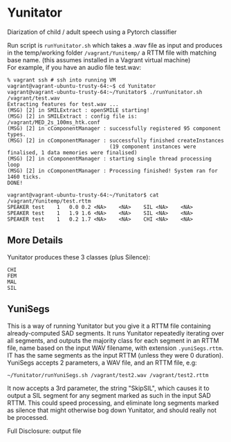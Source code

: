 # Yunitator
Diarization of child / adult speech using a Pytorch classifier

Run script is `runYunitator.sh` which takes a .wav file as input
and produces in the temp/working folder `/vagrant/Yunitemp/` a RTTM
file with matching base name. (this assumes installed in a Vagrant virtual machine)  
For example, if you have an audio file test.wav:
```
% vagrant ssh # ssh into running VM
vagrant@vagrant-ubuntu-trusty-64:~$ cd Yunitator 
vagrant@vagrant-ubuntu-trusty-64:~/Yunitator$ ./runYunitator.sh /vagrant/test.wav 
Extracting features for test.wav ...
(MSG) [2] in SMILExtract : openSMILE starting!
(MSG) [2] in SMILExtract : config file is: /vagrant/MED_2s_100ms_htk.conf
(MSG) [2] in cComponentManager : successfully registered 95 component types.
(MSG) [2] in cComponentManager : successfully finished createInstances
                                 (19 component instances were finalised, 1 data memories were finalised)
(MSG) [2] in cComponentManager : starting single thread processing loop
(MSG) [2] in cComponentManager : Processing finished! System ran for 1460 ticks.
DONE!

vagrant@vagrant-ubuntu-trusty-64:~/Yunitator$ cat /vagrant/Yunitemp/test.rttm
SPEAKER	test	1	0.0	0.2	<NA>	<NA>	SIL	<NA>	<NA>
SPEAKER	test	1	1.9	1.6	<NA>	<NA>	SIL	<NA>	<NA>
SPEAKER	test	1	0.2	1.7	<NA>	<NA>	CHI	<NA>	<NA>
```

## More Details
Yunitator produces these 3 classes (plus Silence):
```
CHI
FEM
MAL
SIL
```

## YuniSegs

This is a way of running Yunitator but you give it a RTTM file containing already-computed SAD segments. It runs Yunitator repeatedly iterating over all segments, and outputs the majority class for each segment in an RTTM file, name based on the input WAV filename, with extension `.yuniSegs.rttm`. IT has the same segments as the input RTTM (unless they were 0 duration).
YuniSegs accepts 2 parameters, a WAV file, and an RTTM file, e.g:
```
~/Yunitator/runYuniSegs.sh /vagrant/test2.wav /vagrant/test2.rttm
```
It now accepts a 3rd parameter, the string "SkipSIL", which causes it to output a SIL segment for any segment marked as such in the input SAD RTTM. This could speed processing, and eliminate long segments marked as silence that might otherwise bog down Yunitator, and should really not be processed.

Full Disclosure: output file

